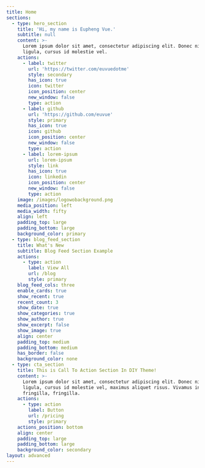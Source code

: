 ```yaml
---
title: Home
sections:
  - type: hero_section
    title: 'Hi, my name is Eupheng Vue.'
    subtitle: null
    content: >-
      Lorem ipsum dolor sit amet, consectetur adipiscing elit. Donec nisl
      ligula, cursus id molestie vel.
    actions:
      - label: twitter
        url: 'https://twitter.com/euvuedotme'
        style: secondary
        has_icon: true
        icon: twitter
        icon_position: center
        new_window: false
        type: action
      - label: github
        url: 'https://github.com/euvue'
        style: primary
        has_icon: true
        icon: github
        icon_position: center
        new_window: false
        type: action
      - label: lorem-ipsum
        url: lorem-ipsum
        style: link
        has_icon: true
        icon: linkedin
        icon_position: center
        new_window: false
        type: action
    image: /images/logowobackground.png
    media_position: left
    media_width: fifty
    align: left
    padding_top: large
    padding_bottom: large
    background_color: primary
  - type: blog_feed_section
    title: What's New
    subtitle: Blog Feed Section Example
    actions:
      - type: action
        label: View All
        url: /blog
        style: primary
    blog_feed_cols: three
    enable_cards: true
    show_recent: true
    recent_count: 3
    show_date: true
    show_categories: true
    show_author: true
    show_excerpt: false
    show_image: true
    align: center
    padding_top: medium
    padding_bottom: medium
    has_border: false
    background_color: none
  - type: cta_section
    title: This is Call To Action Section In DIY Theme!
    content: >-
      Lorem ipsum dolor sit amet, consectetur adipiscing elit. Donec nisl
      ligula, cursus id molestie vel, maximus aliquet risus. Vivamus in nibh
      fringilla, fringilla.
    actions:
      - type: action
        label: Button
        url: /pricing
        style: primary
    actions_position: bottom
    align: center
    padding_top: large
    padding_bottom: large
    background_color: secondary
layout: advanced
---
```

